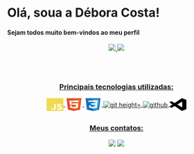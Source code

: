 # Olá, soua  a Débora Costa!


<h4> Sejam todos muito bem-vindos ao meu perfil </h4>

<div align="center">
  <a href="https://github.com/Deboramc05">
  <img height="180em" src="https://github-readme-stats.vercel.app/api?username=Deboramc05&show_icons=true&theme=dracula&include_all_commits=true&count_private=true"/>
  <img height="180em" src="https://github-readme-stats.vercel.app/api/top-langs/?username=Deboramc05&layout=compact&langs_count=7&theme=dracula"/>
</div>
  
  
##
  
  
  <div  align="center" style="display: inline_block"><br>
 <h3>Principais tecnologias utilizadas:</h3>
  <img align="center" alt="Js" height="30" width="40" src="https://raw.githubusercontent.com/devicons/devicon/master/icons/javascript/javascript-plain.svg">
  <img align="center" alt="HTML" height="30" width="40" src="https://raw.githubusercontent.com/devicons/devicon/master/icons/html5/html5-original.svg">
  <img align="center" alt="CSS" height="30" width="40" src="https://raw.githubusercontent.com/devicons/devicon/master/icons/css3/css3-original.svg">
  <img align="center" alt="git height="30" width="40" src="https://cdn.jsdelivr.net/gh/devicons/devicon/icons/git/git-original.svg">
  <img align="center" alt="github" height="30" width="40" src="https://cdn.jsdelivr.net/gh/devicons/devicon/icons/github/github-original.svg">
 <img align="center" alt="VSCode" height="30" width="40" src="https://raw.githubusercontent.com/devicons/devicon/master/icons/vscode/vscode-plain.svg"/>

</div>
                                                                                                                                                      
                                                                                                                                                      
##

 <div align="center"> 
<h3> Meus contatos: </h3>

  <a href = "mailto:deboramc05@gmail.com"><img src="https://img.shields.io/badge/Gmail-D14836?style=for-the-badge&logo=gmail&logoColor=white" target="_blank"></a>
<a href="https://www.linkedin.com/in/debora-macedo-da-costa-50749722 " target="_blank"><img src="https://img.shields.io/badge/-LinkedIn-%230077B5?style=for-the-badge&logo=linkedin&logoColor=white" target="_blank"></a> 
</div>                                                                                                                                                     
                                                                                                                                                      
                                                                                                                                                      
                                                                                                                                                      
                                                                                                                                                      
                                                                                                                                                      
                                                                                                                                                      

